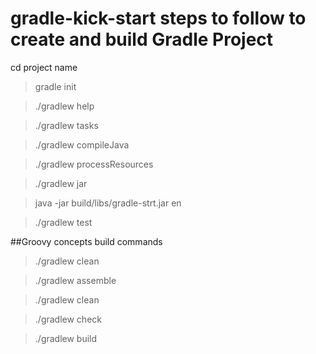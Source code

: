# gradle-kick-start steps to follow to create and build Gradle Project

cd project name

> gradle init

> ./gradlew help

> ./gradlew tasks

> ./gradlew compileJava

> ./gradlew processResources

> ./gradlew jar

> java -jar build/libs/gradle-strt.jar en

> ./gradlew test


##Groovy concepts  build commands

> ./gradlew clean

> ./gradlew assemble

> ./gradlew clean

> ./gradlew check

> ./gradlew build
